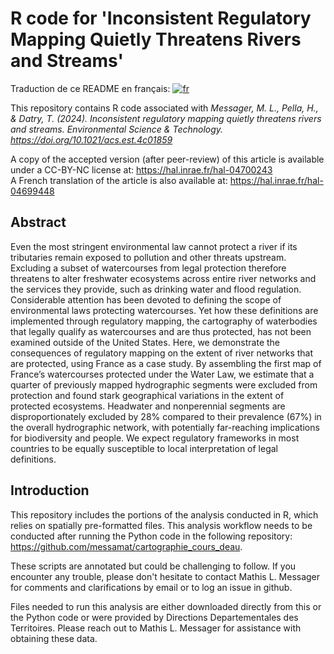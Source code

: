 # R code for 'Inconsistent Regulatory Mapping Quietly Threatens Rivers and Streams'
Traduction de ce README en français: [![fr](https://img.shields.io/badge/lang-fr-blue.svg)](https://github.com/messamat/cartographie_cours_deau_R/blob/master/README.FR.md)  

This repository contains R code associated with _Messager, M. L., Pella, H., & Datry, T. (2024). 
Inconsistent regulatory mapping quietly threatens rivers and streams. Environmental Science & Technology. 
https://doi.org/10.1021/acs.est.4c01859_

A copy of the accepted version (after peer-review) of this article is available under a CC-BY-NC license
at: https://hal.inrae.fr/hal-04700243  
A French translation of the article is also available at: https://hal.inrae.fr/hal-04699448

## Abstract
Even the most stringent environmental law cannot  protect a river if its tributaries remain exposed to pollution and other
threats upstream. Excluding a subset of watercourses from legal protection therefore threatens to alter freshwater ecosystems across 
entire river networks and the services they provide, such as drinking water and flood regulation. 
Considerable attention has been devoted to defining the scope of environmental laws protecting watercourses. 
Yet how these definitions are implemented through regulatory mapping, the cartography of waterbodies that legally
qualify as watercourses and are thus protected, has not been examined outside of the United States.
Here, we demonstrate the consequences of regulatory mapping on the extent of river networks that are protected, 
using France as a case study. By assembling the first map of France’s watercourses protected under the Water Law, 
we estimate that a quarter of previously mapped hydrographic segments were excluded from protection and found stark 
geographical variations in the extent of protected ecosystems. Headwater and nonperennial segments are disproportionately 
excluded by 28% compared to their prevalence (67%) in the overall hydrographic network, with potentially far-reaching 
implications for biodiversity and people. We expect regulatory frameworks in most countries to be equally susceptible to 
local interpretation of legal definitions.

## Introduction

This repository includes the portions of the analysis conducted in R, which relies on spatially pre-formatted files.
This analysis workflow needs to be conducted after running the Python code in the 
following repository: https://github.com/messamat/cartographie_cours_deau. 

These scripts are annotated but could be challenging to follow. If you encounter any trouble, please don't hesitate
to contact Mathis L. Messager for comments and clarifications by email or to log an issue in github.

Files needed to run this analysis are either downloaded directly from this or the Python code or were provided by Directions
Departementales des Territoires. Please reach out to Mathis L. Messager for assistance with obtaining these data.
